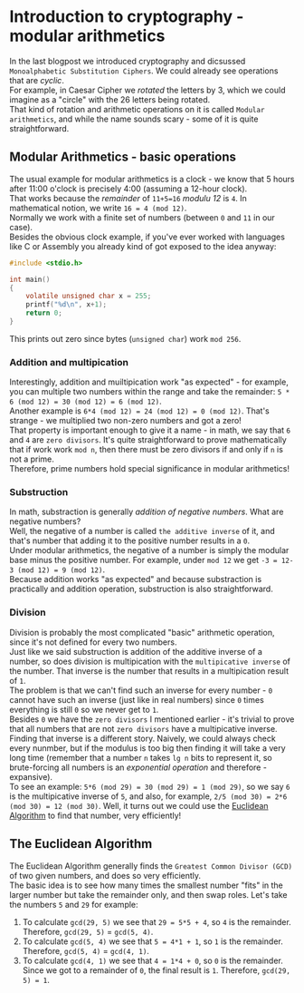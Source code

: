 # Introduction to cryptography - modular arithmetics
In the last blogpost we introduced cryptography and dicsussed `Monoalphabetic Substitution Ciphers`. We could already see operations that are *cyclic*.  
For example, in Caesar Cipher we *rotated* the letters by 3, which we could imagine as a "circle" with the 26 letters being rotated.  
That kind of rotation and arithmetic operations on it is called `Modular arithmetics`, and while the name sounds scary - some of it is quite straightforward.

## Modular Arithmetics - basic operations
The usual example for modular arithmetics is a clock - we know that 5 hours after 11:00 o'clock is precisely 4:00 (assuming a 12-hour clock).  
That works because the *remainder* of `11+5=16` *modulu 12* is `4`. In mathematical notion, we write `16 = 4 (mod 12)`.  
Normally we work with a finite set of numbers (between `0` and `11` in our case).  
Besides the obvious clock example, if you've ever worked with languages like C or Assembly you already kind of got exposed to the idea anyway:

```c
#include <stdio.h>

int main()
{
    volatile unsigned char x = 255;
    printf("%d\n", x+1);
    return 0;
}
```

This prints out zero since bytes (`unsigned char`) work `mod 256`.

### Addition and multipication
Interestingly, addition and muiltipication work "as expected" - for example, you can multiple two numbers within the range and take the remainder: `5 * 6 (mod 12) = 30 (mod 12) = 6 (mod 12)`.  
Another example is `6*4 (mod 12) = 24 (mod 12) = 0 (mod 12)`. That's strange - we multiplied two non-zero numbers and got a zero!  
That property is important enough to give it a name - in math, we say that `6` and `4` are `zero divisors`. It's quite straightforward to prove mathematically that if work work `mod n`, then there must be zero divisors if and only if `n` is not a prime.  
Therefore, prime numbers hold special significance in modular arithmetics!

### Substruction
In math, substraction is generally *addition of negative numbers*. What are negative numbers?  
Well, the negative of a number is called `the additive inverse` of it, and that's number that adding it to the positive number results in a `0`.  
Under modular arithmetics, the negative of a number is simply the modular base minus the positive number. For example, under `mod 12` we get `-3 = 12-3 (mod 12) = 9 (mod 12)`.  
Because addition works "as expected" and because substraction is practically and addition operation, substruction is also straightforward.

### Division
Division is probably the most complicated "basic" arithmetic operation, since it's not defined for every two numbers.  
Just like we said substruction is addition of the additive inverse of a number, so does division is multipication with the `multipicative inverse` of the number. That inverse is the number that results in a multipication result of `1`.  
The problem is that we can't find such an inverse for every number - `0` cannot have such an inverse (just like in real numbers) since `0` times everything is still `0` so we never get to `1`.  
Besides `0` we have the `zero divisors` I mentioned earlier - it's trivial to prove that all numbers that are not `zero divisors` have a multipicative inverse.  
Finding that inverse is a different story. Naively, we could always check every nunmber, but if the modulus is too big then finding it will take a very long time (remember that a number `n` takes `lg n` bits to represent it, so brute-forcing all numbers is an *exponential operation* and therefore - expansive).  
To see an example: `5*6 (mod 29) = 30 (mod 29) = 1 (mod 29)`, so we say `6` is the multipicative inverse of `5`, and also, for example, `2/5 (mod 30) = 2*6 (mod 30) = 12 (mod 30)`.
Well, it turns out we could use the [Euclidean Algorithm](https://en.wikipedia.org/wiki/Euclidean_algorithm) to find that number, very efficiently!

## The Euclidean Algorithm
The Euclidean Algorithm generally finds the `Greatest Common Divisor (GCD)` of two given numbers, and does so very efficiently.  
The basic idea is to see how many times the smallest number "fits" in the larger number but take the remainder only, and then swap roles.
Let's take the numbers `5` and `29` for example:
1. To calculate `gcd(29, 5)` we see that `29 = 5*5 + 4`, so `4` is the remainder. Therefore, `gcd(29, 5)` = `gcd(5, 4)`.
2. To calculate `gcd(5, 4)` we see that `5 = 4*1 + 1`, so `1` is the remainder. Therefore, `gcd(5, 4)` = `gcd(4, 1)`.
3. To calculate `gcd(4, 1)` we see that `4 = 1*4 + 0`, so `0` is the remainder. Since we got to a remainder of `0`, the final result is `1`.
Therefore, `gcd(29, 5) = 1`.


